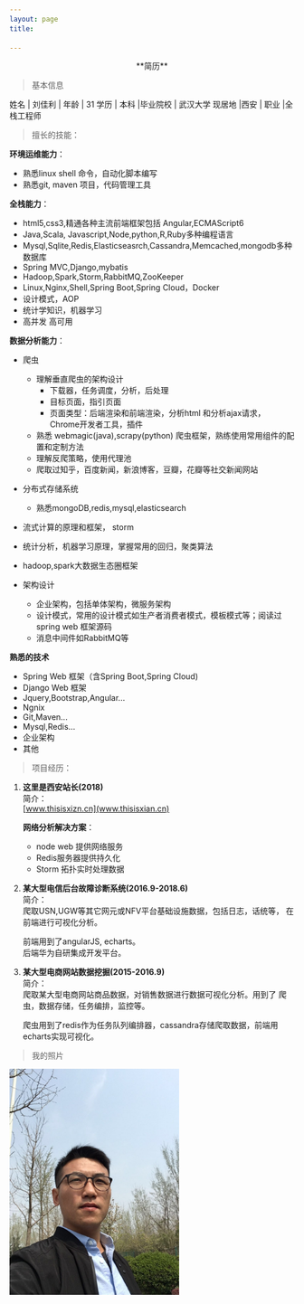 ```yaml
---
layout: page
title: 

---
```


<center> **简历**</center>

> 基本信息

姓名  | 刘佳利   | 年龄    | 31
学历  | 本科     |毕业院校 | 武汉大学
现居地 |西安     |   职业  |全栈工程师 

> 擅长的技能：

**环境运维能力**：
- 熟悉linux shell 命令，自动化脚本编写
- 熟悉git, maven 项目，代码管理工具

**全栈能力**：
- html5,css3,精通各种主流前端框架包括 Angular,ECMAScript6
- Java,Scala, Javascript,Node,python,R,Ruby多种编程语言
- Mysql,Sqlite,Redis,Elasticseasrch,Cassandra,Memcached,mongodb多种数据库
- Spring MVC,Django,mybatis
- Hadoop,Spark,Storm,RabbitMQ,ZooKeeper
- Linux,Nginx,Shell,Spring Boot,Spring Cloud，Docker
- 设计模式，AOP
- 统计学知识，机器学习
- 高并发 高可用 

**数据分析能力**：
- 爬虫
	- 理解垂直爬虫的架构设计  
		- 下载器，任务调度，分析，后处理
		- 目标页面，指引页面
		- 页面类型：后端渲染和前端渲染，分析html 和分析ajax请求，Chrome开发者工具，插件
	- 熟悉 webmagic(java),scrapy(python) 爬虫框架，熟练使用常用组件的配置和定制方法
	- 理解反爬策略，使用代理池
	- 爬取过知乎，百度新闻，新浪博客，豆瓣，花瓣等社交新闻网站

- 分布式存储系统
	- 熟悉mongoDB,redis,mysql,elasticsearch

- 流式计算的原理和框架， storm

- 统计分析，机器学习原理，掌握常用的回归，聚类算法

- hadoop,spark大数据生态圈框架

	  
- 架构设计
	- 企业架构，包括单体架构，微服务架构
	- 设计模式，常用的设计模式如生产者消费者模式，模板模式等；阅读过spring web 框架源码
	- 消息中间件如RabbitMQ等


**熟悉的技术**
- Spring Web 框架（含Spring Boot,Spring Cloud)
- Django Web 框架
- Jquery,Bootstrap,Angular...
- Ngnix
- Git,Maven...
- Mysql,Redis...
- 企业架构
- 其他

> 项目经历：

1. **这里是西安站长(2018)**  
简介：  
    [www.thisisxizn.cn](www.thisisxian.cn)

    **网络分析解决方案**：  
    - node web 提供网络服务
    - Redis服务器提供持久化
    - Storm 拓扑实时处理数据


 2. **某大型电信后台故障诊断系统(2016.9-2018.6)**  
简介：  
 	爬取USN,UGW等其它网元或NFV平台基础设施数据，包括日志，话统等，
 	在前端进行可视化分析。

	前端用到了angularJS, echarts。  
	后端华为自研集成开发平台。


 3. **某大型电商网站数据挖掘(2015-2016.9)**  
简介：     
    爬取某大型电商网站商品数据，对销售数据进行数据可视化分析。用到了
    爬虫，数据存储，任务编排，监控等。

	爬虫用到了redis作为任务队列编排器，cassandra存储爬取数据，前端用echarts实现可视化。

> 我的照片 

<div style="width:300px;"><img src='img/me/me.jpeg?imageMogr2/auto-orient' />
</div>